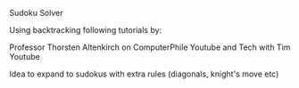 Sudoku Solver

Using backtracking following tutorials by:

Professor Thorsten Altenkirch on ComputerPhile Youtube
and
Tech with Tim Youtube

Idea to expand to sudokus with extra rules
(diagonals, knight's move etc)